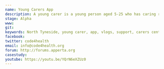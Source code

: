 ```yaml
---
name: Young Carers App
description: A young carer is a young person aged 5-25 who has caring responsibility for a family member, friend of neighbour. The Young Carers App, is an application that provides essential information about being a young carer, including coping mechanisms, the carers centre and parents and guardians advice. The app also contains vlogs from other young carers, receipes and cooking tips, game suggestions to relax, extra info on fun palces to go and free things that young carers can access. Young carers can also create and login to accounts to access custom calendars and a profile area. 
stage: Alpha
www:  
git: 
keywords: North Tyneside, young carer, app, vlogs, support, carers centre, coping mechanisms,  calendar, profile, information
facebook: 
twitter: code4health
email: info@code4health.org
forum: http://forums.apperta.org 
casestudy: 
youtube: https://youtu.be/YQrN6eXZUz0 
--- 
```

